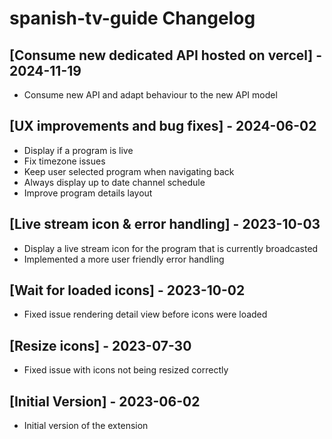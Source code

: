 # spanish-tv-guide Changelog

## [Consume new dedicated API hosted on vercel] - 2024-11-19
- Consume new API and adapt behaviour to the new API model

## [UX improvements and bug fixes] - 2024-06-02
- Display if a program is live
- Fix timezone issues
- Keep user selected program when navigating back
- Always display up to date channel schedule
- Improve program details layout

## [Live stream icon & error handling] - 2023-10-03
- Display a live stream icon for the program that is currently broadcasted
- Implemented a more user friendly error handling

## [Wait for loaded icons] - 2023-10-02
- Fixed issue rendering detail view before icons were loaded

## [Resize icons] - 2023-07-30
- Fixed issue with icons not being resized correctly

## [Initial Version] - 2023-06-02
- Initial version of the extension
